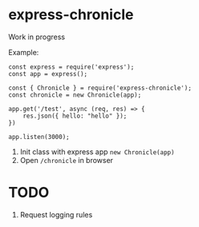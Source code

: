 # express-chronicle

Work in progress

Example:
```javacsript
const express = require('express');
const app = express();

const { Chronicle } = require('express-chronicle');
const chronicle = new Chronicle(app);

app.get('/test', async (req, res) => {
    res.json({ hello: "hello" });
})

app.listen(3000);
```

1) Init class with express app ```new Chronicle(app)```
2) Open ```/chronicle``` in browser

# TODO
1) Request logging rules

